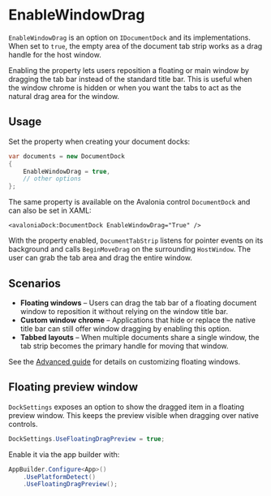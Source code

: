 # EnableWindowDrag

`EnableWindowDrag` is an option on `IDocumentDock` and its implementations. When set to `true`, the empty area of the document tab strip works as a drag handle for the host window.

Enabling the property lets users reposition a floating or main window by dragging the tab bar instead of the standard title bar. This is useful when the window chrome is hidden or when you want the tabs to act as the natural drag area for the window.

## Usage

Set the property when creating your document docks:

```csharp
var documents = new DocumentDock
{
    EnableWindowDrag = true,
    // other options
};
```

The same property is available on the Avalonia control `DocumentDock` and can also be set in XAML:

```xaml
<avaloniaDock:DocumentDock EnableWindowDrag="True" />
```

With the property enabled, `DocumentTabStrip` listens for pointer events on its background and calls `BeginMoveDrag` on the surrounding `HostWindow`. The user can grab the tab area and drag the entire window.

## Scenarios

- **Floating windows** – Users can drag the tab bar of a floating document window to reposition it without relying on the window title bar.
- **Custom window chrome** – Applications that hide or replace the native title bar can still offer window dragging by enabling this option.
- **Tabbed layouts** – When multiple documents share a single window, the tab strip becomes the primary handle for moving that window.

See the [Advanced guide](dock-advanced.md) for details on customizing floating windows.

## Floating preview window

`DockSettings` exposes an option to show the dragged item in a floating preview window. This keeps the preview visible when dragging over native controls.

```csharp
DockSettings.UseFloatingDragPreview = true;
```

Enable it via the app builder with:

```csharp
AppBuilder.Configure<App>()
    .UsePlatformDetect()
    .UseFloatingDragPreview();
```
